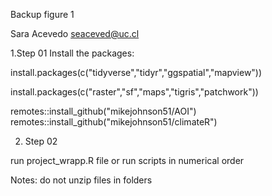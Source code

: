 Backup figure 1

Sara Acevedo seaceved@uc.cl

1.Step 01
Install the packages:
 
install.packages(c("tidyverse","tidyr","ggspatial","mapview"))

install.packages(c("raster","sf","maps","tigris","patchwork"))

remotes::install_github("mikejohnson51/AOI")
remotes::install_github("mikejohnson51/climateR")

2. Step 02

run project_wrapp.R file or run scripts in numerical order

Notes: do not unzip files in folders






